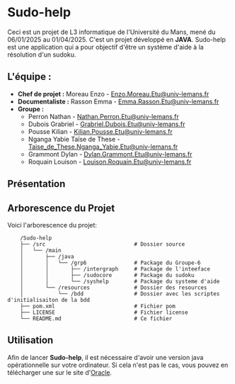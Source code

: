 # Sudo-help
Ceci est un projet de L3 informatique de l'Université du Mans, mené du 06/01/2025 au 01/04/2025.
C'est un projet développé en **JAVA**. Sudo-help est une application qui a pour objectif d'être un système d'aide à la résolution d'un sudoku.

## L'équipe :
- **Chef de projet :** Moreau Enzo - [Enzo.Moreau.Etu@univ-lemans.fr](mailto:Enzo.Moreau.Etu@univ-lemans.fr)
- **Documentaliste :** Rasson Emma - [Emma.Rasson.Etu@univ-lemans.fr](mailto:Emma.Rasson.Etu@univ-lemans.fr)
- **Groupe :**
    - Perron Nathan - [Nathan.Perron.Etu@univ-lemans.fr](mailto:Nathan.Perron.Etu@univ-lemans.fr)
    - Dubois Grabriel - [Grabriel.Dubois.Etu@univ-lemans.fr](mailto:Grabriel.Dubois.Etu@univ-lemans.fr)
    - Pousse Kilian - [Kilian.Pousse.Etu@univ-lemans.fr](mailto:Kilian.Pousse.Etu@univ-lemans.fr)
    - Nganga Yabie Taïse de These - [Taise_de_These.Nganga_Yabie.Etu@univ-lemans.fr](mailto:Taise_de_These.Nganga_Yabie.Etu@univ-lemans.fr)
    - Grammont Dylan - [Dylan.Grammont.Etu@univ-lemans.fr](mailto:Dylan.Grammont.Etu@univ-lemans.fr)
    - Roquain Louison - [Louison.Roquain.Etu@univ-lemans.fr](mailto:Louison.Roquain.Etu@univ-lemans.fr)

## Présentation
 
## Arborescence du Projet
Voici l'arborescence du projet:
```
    /Sudo-help
    ├── /src                            # Dossier source
    │   └── /main                       
    │       ├── /java       
    │       │   └── /grp6               # Package du Groupe-6
    │       │       ├── /intergraph     # Package de l'inteeface
    │       │       ├── /sudocore       # Package du sudoku
    │       │       └── /syshelp        # Package du systeme d'aide
    │       └── /resources              # Dossier des resources
    │           └── /bdd                # Dossier avec les scriptes d'initialisaiton de la bdd
    ├── pom.xml                         # Fichier pom
    ├── LICENSE                         # Fichier license
    └── README.md                       # Ce fichier
```

## Utilisation

Afin de lancer **Sudo-help**, il est nécessaire d'avoir une version java opérationnelle sur votre ordinateur. Si cela n'est pas le cas, vous pouvez en télécharger une sur le site d'[Oracle](https://www.oracle.com/java/technologies/javase-downloads.html).